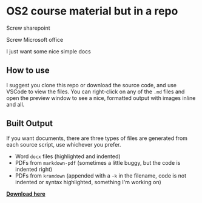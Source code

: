 # OS2 course material but in a repo
Screw sharepoint

Screw Microsoft office

I just want some nice simple docs

## How to use
I suggest you clone this repo or download the source code, and use VSCode to view the files. You can right-click on any of the `.md` files and open the preview window to see a nice, formatted output with images inline and all. 

## Built Output
If you want documents, there are three types of files are generated from each source script, use whichever you prefer.

* Word `docx` files (highlighted and indented)
* PDFs from `markdown-pdf` (sometimes a little buggy, but the code is indented right)
* PDFs from `kramdown` (appended with a `-k` in the filename, code is not indented or syntax highlighted, something I'm working on)

[**Download here**](-/jobs/artifacts/master/download?job=build_pdf)

<!-- 
## Office line breaks
Replace ``

with

```

```

-->